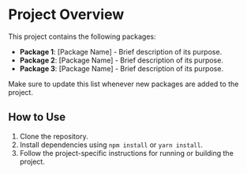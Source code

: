 # Project Overview

This project contains the following packages:

- **Package 1**: [Package Name] - Brief description of its purpose.
- **Package 2**: [Package Name] - Brief description of its purpose.
- **Package 3**: [Package Name] - Brief description of its purpose.

Make sure to update this list whenever new packages are added to the project.

## How to Use

1. Clone the repository.
2. Install dependencies using `npm install` or `yarn install`.
3. Follow the project-specific instructions for running or building the project.

